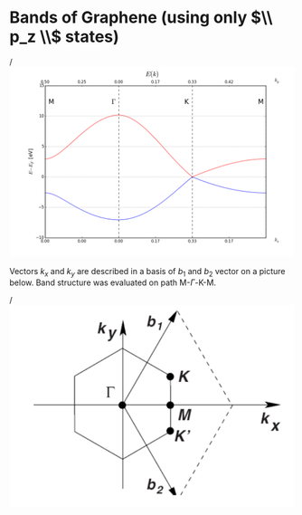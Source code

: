 
# Bands of Graphene (using only $\\ p_z \\$ states)

/![png](graphene.png)


Vectors $k_x$ and $k_y$ are described in a basis of $b_1$ and $b_2$ vector on a picture below. Band structure was evaluated on path M-$\Gamma$-K-M.

/![png](path.png)
